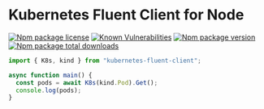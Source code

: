 # Kubernetes Fluent Client for Node

[![Npm package license](https://badgen.net/npm/license/kubernetes-fluent-client)](https://npmjs.com/package/kubernetes-fluent-client)
[![Known Vulnerabilities](https://snyk.io/test/npm/kubernetes-fluent-client/badge.svg)](https://snyk.io/advisor/npm-package/kubernetes-fluent-client)
[![Npm package version](https://badgen.net/npm/v/kubernetes-fluent-client)](https://npmjs.com/package/kubernetes-fluent-client)
[![Npm package total downloads](https://badgen.net/npm/dt/kubernetes-fluent-client)](https://npmjs.com/package/kubernetes-fluent-client)

```typescript
import { K8s, kind } from "kubernetes-fluent-client";

async function main() {
  const pods = await K8s(kind.Pod).Get();
  console.log(pods);
}
```
